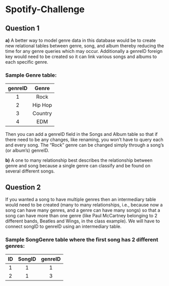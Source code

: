 # Spotify-Challenge

## **Question 1**

**a)**	A better way to model genre data in this database would be to create new relational tables between genre, song, and album thereby reducing the time for any genre queries which may occur.  Additionally a genreID foreign key would need to be created so it can link various songs and albums to each specific genre.

### Sample Genre table:

| genreID |  Genre  |
|:-------:|:-------:|
|    1    |   Rock  |
|    2    | Hip Hop |
|    3    | Country |
|    4    |   EDM   |

Then you can add a genreID field in the Songs and Album table so that if there need to be any changes, like renaming, you won’t have to query each and every song.  The “Rock” genre can be changed simply through a song’s (or album’s) genreID.

**b)** A one to many relationship best describes the relationship between genre and song because a single genre can classify and be found on several different songs.





## Question 2

If you wanted a song to have multiple genres then an intermediary table would need to be created (many to many relationships, i.e., because now a song can have many genres, and a genre can have many songs) so that a song can have more than one genre (like Paul McCartney belonging to 2 different bands, Beatles and Wings, in the class example).  We will have to connect songID to genreID using an intermediary table.

### Sample SongGenre table where the first song has 2 different genres:

| ID | SongID | genreID |
|:--:|:------:|:-------:|
|  1 |    1   |    1    |
|  2 |    1   |    3    |